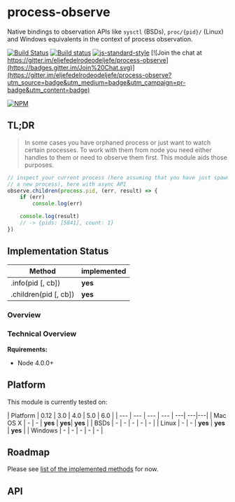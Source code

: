 # process-observe

Native bindings to observation APIs like `sysctl` (BSDs), `proc/{pid}/` (Linux) and Windows equivalents in the context of process observation.

[![Build Status](https://travis-ci.org/eljefedelrodeodeljefe/process-observe.svg?branch=master)](https://travis-ci.org/eljefedelrodeodeljefe/process-observe) [![Build status](https://ci.appveyor.com/api/projects/status/59q34ua3i457k27x?svg=true)](https://ci.appveyor.com/project/eljefederodeodeljefe/process-observe) [![js-standard-style](https://img.shields.io/badge/code%20style-standard-brightgreen.svg?style=flat)](http://standardjs.com/) [![Join the chat at https://gitter.im/eljefedelrodeodeljefe/process-observe](https://badges.gitter.im/Join%20Chat.svg)](https://gitter.im/eljefedelrodeodeljefe/process-observe?utm_source=badge&utm_medium=badge&utm_campaign=pr-badge&utm_content=badge)

[![NPM](https://nodei.co/npm-dl/process-observe.png?months=6&height=2)](https://nodei.co/npm/process-observe/)

## TL;DR

> In some cases you have orphaned process or just want to watch certain processes. To work with them from node you need either handles to them or need to observe them first. This module aids those purposes.

```js
// inspect your current process (here assuming that you have just spawned
// a new process), here with async API
observe.children(process.pid, (err, result) => {
	if (err)
		console.log(err)

	console.log(result)
	// -> {pids: [5841], count: 1}
})
```
## Implementation Status<a name="status"></a>
| Method | implemented |
| --- | --- |
| .info(pid [, cb]) | **yes** |
| .children(pid [, cb]) | **yes** |



### Overview

### Technical Overview

**Rquirements:**
* Node 4.0.0+

## Platform

This module is currently tested on:

| Platform | 0.12 | 3.0 | 4.0 | 5.0 | 6.0 |
| --- | --- | --- | --- | ---| ---|---|
| Mac OS X | - | - | **yes** | **yes**| **yes** |
| BSDs | - | - | - | - | - |
| Linux | - | - | **yes** | **yes**  | **yes** |
| Windows | - | - | - | - | - |

## Roadmap

Please see [list of the implemented methods](#status) for now.


## API
